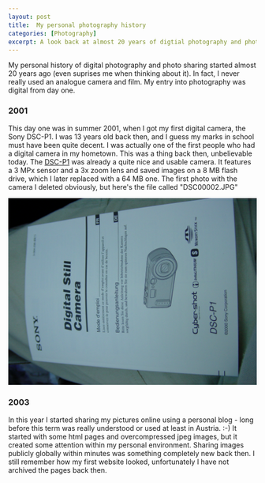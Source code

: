 ```yaml
---
layout: post
title:  My personal photography history
categories: [Photography]
excerpt: A look back at almost 20 years of digtial photography and photo sharing
---
```


My personal history of digital photography and photo sharing started almost 20 years ago (even suprises me when thinking about it).
In fact, I never really used an analogue camera and film. My entry into photography was digital from day one.

### 2001

This day one was in summer 2001, when I got my first digital camera, the Sony DSC-P1. I was 13 years old back then, and I guess my marks in school must have been quite decent. I was actually one of the first people who had a digital camera in my hometown. This was a thing back then, unbelievable today.
The [DSC-P1](https://www.dpreview.com/reviews/sonydscp1) was already a quite nice and usable camera. It features a 3 MPx sensor and a 3x zoom lens and saved images on a 8 MB flash drive, which I later replaced with a 64 MB one.
The first photo with the camera I deleted obviously, but here's the file called "DSC00002.JPG" 

![DSC00002.JPG](../images/DSC00002.JPG)

### 2003

In this year I started sharing my pictures online using a personal blog - long before this term was really understood or used at least in Austria. :-)
It started with some html pages and overcompressed jpeg images, but it created some attention within my personal environment. Sharing images publicly globally within minutes was something completely new back then.
I still remember how my first website looked, unfortunately I have not archived the pages back then.


